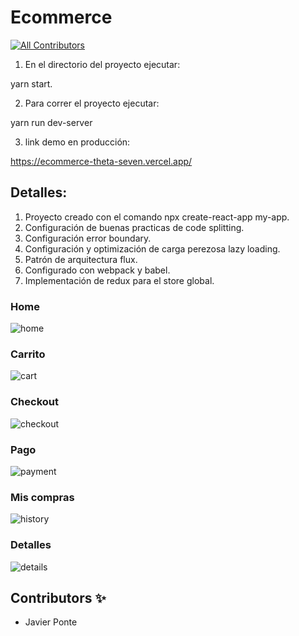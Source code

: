 # Ecommerce

<!-- DOCS-IGNORE:start -->
<!-- ALL-CONTRIBUTORS-BADGE:START - Do not remove or modify this section -->

[![All Contributors](https://img.shields.io/badge/all_contributors-1-orange.svg?style=flat-square)](#contributors-)

<!-- ALL-CONTRIBUTORS-BADGE:END -->
<!-- DOCS-IGNORE:end -->

1. En el directorio del proyecto ejecutar:

yarn start.

2. Para correr el proyecto ejecutar:

yarn run dev-server

3. link demo en producción:  

https://ecommerce-theta-seven.vercel.app/

## Detalles:

1. Proyecto creado con el comando npx create-react-app my-app.
2. Configuración de buenas practicas de code splitting.
3. Configuración error boundary.
4. Configuración y optimización de carga perezosa lazy loading.
5. Patrón de arquitectura flux.
6. Configurado con webpack y babel.
7. Implementación de redux para el store global.

### Home

![home](https://i.ibb.co/dGDjH2j/home.jpg)

### Carrito

![cart](https://i.ibb.co/B381k21/cart.jpg)

### Checkout

![checkout](https://i.ibb.co/G7VBKBT/checkout.jpg)

### Pago

![payment](https://i.ibb.co/mzvZFfk/payment.jpg)

### Mis compras

![history](https://i.ibb.co/WVkvVvH/history.jpg)

###   Detalles 

![details](https://i.ibb.co/vh9d1Cj/details.jpg)


## Contributors ✨

- Javier Ponte

